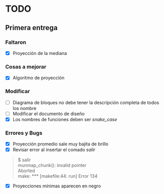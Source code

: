 # TODO
## **Primera entrega**
### Faltaron
- [X] Proyección de la mediana

### Cosas a mejorar
- [X] Algoritmo de proyección

### Modificar
- [ ] Diagrama de bloques no debe tener la descripción completa de todos los nombre
- [ ] Modificar el documento de diseño
- [X] Los nombres de funciones deben ser _snake_case_

### Errores y Bugs
- [X] Proyección promedio sale muy bajita de brillo
- [X] Revisar error al insertar el comado _salir_
> $ salir<br>
> munmap_chunk(): invalid pointer<br>
> Aborted<br>
> make: *** [makefile:44: run] Error 134
- [X] Proyecciones mínimas aparecen en negro
